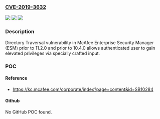 ### [CVE-2019-3632](https://cve.mitre.org/cgi-bin/cvename.cgi?name=CVE-2019-3632)
![](https://img.shields.io/static/v1?label=Product&message=McAfee%20Enterprise%20Security%20Manager%20(ESM)&color=blue)
![](https://img.shields.io/static/v1?label=Version&message=11.x%3C%2011.2.0%20&color=brighgreen)
![](https://img.shields.io/static/v1?label=Vulnerability&message=Directory%20Traversal%20vulnerability&color=brighgreen)

### Description

Directory Traversal vulnerability in McAfee Enterprise Security Manager (ESM) prior to 11.2.0 and prior to 10.4.0 allows authenticated user to gain elevated privileges via specially crafted input.

### POC

#### Reference
- https://kc.mcafee.com/corporate/index?page=content&id=SB10284

#### Github
No GitHub POC found.


